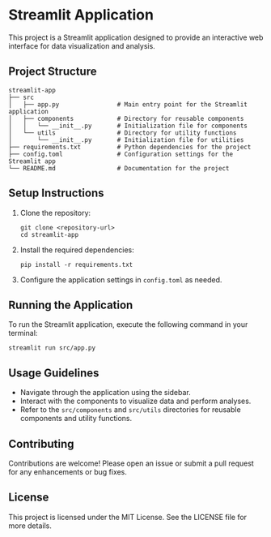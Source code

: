 # Streamlit Application

This project is a Streamlit application designed to provide an interactive web interface for data visualization and analysis.

## Project Structure

```
streamlit-app
├── src
│   ├── app.py                # Main entry point for the Streamlit application
│   ├── components            # Directory for reusable components
│   │   └── __init__.py       # Initialization file for components
│   └── utils                 # Directory for utility functions
│       └── __init__.py       # Initialization file for utilities
├── requirements.txt          # Python dependencies for the project
├── config.toml               # Configuration settings for the Streamlit app
└── README.md                 # Documentation for the project
```

## Setup Instructions

1. Clone the repository:
   ```
   git clone <repository-url>
   cd streamlit-app
   ```

2. Install the required dependencies:
   ```
   pip install -r requirements.txt
   ```

3. Configure the application settings in `config.toml` as needed.

## Running the Application

To run the Streamlit application, execute the following command in your terminal:
```
streamlit run src/app.py
```

## Usage Guidelines

- Navigate through the application using the sidebar.
- Interact with the components to visualize data and perform analyses.
- Refer to the `src/components` and `src/utils` directories for reusable components and utility functions.

## Contributing

Contributions are welcome! Please open an issue or submit a pull request for any enhancements or bug fixes.

## License

This project is licensed under the MIT License. See the LICENSE file for more details.